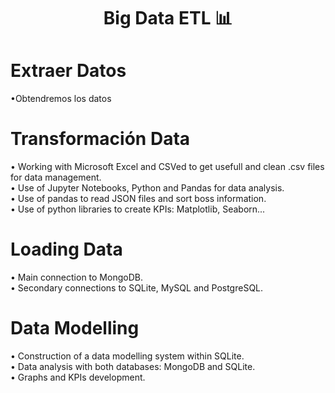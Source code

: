 <div align="center">
  <h1>Big Data ETL 📊 </h1>
</div>

# Extraer Datos

•Obtendremos los datos

# Transformación Data
• Working with Microsoft Excel and CSVed to get usefull and clean .csv files for data management.<br>
• Use of Jupyter Notebooks, Python and Pandas for data analysis.<br>
• Use of pandas to read JSON files and sort boss information.<br>
• Use of python libraries to create KPIs: Matplotlib, Seaborn...

# Loading Data 
• Main connection to MongoDB.<br>
• Secondary connections to SQLite, MySQL and PostgreSQL.

# Data Modelling
• Construction of a data modelling system within SQLite. <br>
• Data analysis with both databases: MongoDB and SQLite.<br>
• Graphs and KPIs development.
